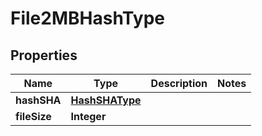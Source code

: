 # File2MBHashType

## Properties
Name | Type | Description | Notes
------------ | ------------- | ------------- | -------------
**hashSHA** | [**HashSHAType**](HashSHAType.md) |  | 
**fileSize** | **Integer** |  | 
